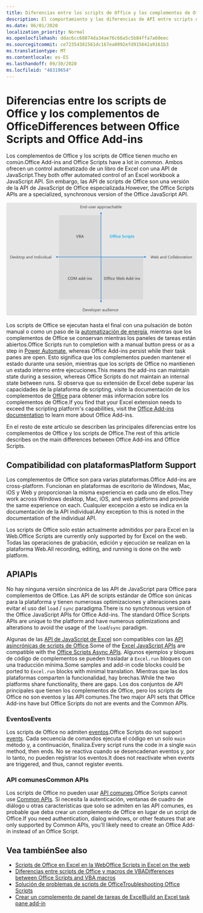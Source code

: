 ```yaml
---
title: Diferencias entre los scripts de Office y los complementos de Office
description: El comportamiento y las diferencias de API entre scripts de Office y complementos de Office.
ms.date: 06/01/2020
localization_priority: Normal
ms.openlocfilehash: ddac6cc68874da34ae76c66a5c5b84ffa7a60eec
ms.sourcegitcommit: ce72354381561dc167ea0092efd915642a9161b3
ms.translationtype: MT
ms.contentlocale: es-ES
ms.lasthandoff: 09/30/2020
ms.locfileid: "48319654"
---
```

# <a name="differences-between-office-scripts-and-office-add-ins"></a><span data-ttu-id="b18fe-103">Diferencias entre los scripts de Office y los complementos de Office</span><span class="sxs-lookup"><span data-stu-id="b18fe-103">Differences between Office Scripts and Office Add-ins</span></span>

<span data-ttu-id="b18fe-104">Los complementos de Office y los scripts de Office tienen mucho en común.</span><span class="sxs-lookup"><span data-stu-id="b18fe-104">Office Add-ins and Office Scripts have a lot in common.</span></span> <span data-ttu-id="b18fe-105">Ambos ofrecen un control automatizado de un libro de Excel con una API de JavaScript.</span><span class="sxs-lookup"><span data-stu-id="b18fe-105">They both offer automated control of an Excel workbook a JavaScript API.</span></span> <span data-ttu-id="b18fe-106">Sin embargo, las API de scripts de Office son una versión de la API de JavaScript de Office especializada.</span><span class="sxs-lookup"><span data-stu-id="b18fe-106">However, the Office Scripts APIs are a specialized, synchronous version of the Office JavaScript API.</span></span>

![Un diagrama de cuatro fases que muestra las áreas de enfoque para diferentes soluciones de extensibilidad de Office.](../images/office-programmability-diagram.png)

<span data-ttu-id="b18fe-109">Los scripts de Office se ejecutan hasta el final con una pulsación de botón manual o como un paso de la [automatización de energía](https://flow.microsoft.com/), mientras que los complementos de Office se conservan mientras los paneles de tareas están abiertos.</span><span class="sxs-lookup"><span data-stu-id="b18fe-109">Office Scripts run to completion with a manual button press or as a step in [Power Automate](https://flow.microsoft.com/), whereas Office Add-ins persist while their task panes are open.</span></span> <span data-ttu-id="b18fe-110">Esto significa que los complementos pueden mantener el estado durante una sesión, mientras que los scripts de Office no mantienen un estado interno entre ejecuciones.</span><span class="sxs-lookup"><span data-stu-id="b18fe-110">This means the add-ins can maintain state during a session, whereas Office Scripts do not maintain an internal state between runs.</span></span> <span data-ttu-id="b18fe-111">Si observa que su extensión de Excel debe superar las capacidades de la plataforma de scripting, visite la documentación de los complementos de [Office](/office/dev/add-ins) para obtener más información sobre los complementos de Office.</span><span class="sxs-lookup"><span data-stu-id="b18fe-111">If you find that your Excel extension needs to exceed the scripting platform's capabilities, visit the [Office Add-ins documentation](/office/dev/add-ins) to learn more about Office Add-ins.</span></span>

<span data-ttu-id="b18fe-112">En el resto de este artículo se describen las principales diferencias entre los complementos de Office y los scripts de Office.</span><span class="sxs-lookup"><span data-stu-id="b18fe-112">The rest of this article describes on the main differences between Office Add-ins and Office Scripts.</span></span>

## <a name="platform-support"></a><span data-ttu-id="b18fe-113">Compatibilidad con plataformas</span><span class="sxs-lookup"><span data-stu-id="b18fe-113">Platform Support</span></span>

<span data-ttu-id="b18fe-114">Los complementos de Office son para varias plataformas.</span><span class="sxs-lookup"><span data-stu-id="b18fe-114">Office Add-ins are cross-platform.</span></span> <span data-ttu-id="b18fe-115">Funcionan en plataformas de escritorio de Windows, Mac, iOS y Web y proporcionan la misma experiencia en cada uno de ellos.</span><span class="sxs-lookup"><span data-stu-id="b18fe-115">They work across Windows desktop, Mac, iOS, and web platforms and provide the same experience on each.</span></span> <span data-ttu-id="b18fe-116">Cualquier excepción a esto se indica en la documentación de la API individual.</span><span class="sxs-lookup"><span data-stu-id="b18fe-116">Any exception to this is noted in the documentation of the individual API.</span></span>

<span data-ttu-id="b18fe-117">Los scripts de Office solo están actualmente admitidos por para Excel en la Web.</span><span class="sxs-lookup"><span data-stu-id="b18fe-117">Office Scripts are currently only supported by for Excel on the web.</span></span> <span data-ttu-id="b18fe-118">Todas las operaciones de grabación, edición y ejecución se realizan en la plataforma Web.</span><span class="sxs-lookup"><span data-stu-id="b18fe-118">All recording, editing, and running is done on the web platform.</span></span>

## <a name="apis"></a><span data-ttu-id="b18fe-119">API</span><span class="sxs-lookup"><span data-stu-id="b18fe-119">APIs</span></span>

<span data-ttu-id="b18fe-120">No hay ninguna versión sincrónica de las API de JavaScript para Office para complementos de Office. Las API de scripts estándar de Office son únicas para la plataforma y tienen numerosas optimizaciones y alteraciones para evitar el uso del `load` / `sync` paradigma.</span><span class="sxs-lookup"><span data-stu-id="b18fe-120">There is no synchronous version of the Office JavaScript APIs for Office Add-ins. The standard Office Scripts APIs are unique to the platform and have numerous optimizations and alterations to avoid the usage of the `load`/`sync` paradigm.</span></span>

<span data-ttu-id="b18fe-121">Algunas de las [API de JavaScript de Excel](/javascript/api/excel?view=excel-js-preview&preserve-view=true) son compatibles con las [API asincrónicas de scripts de Office](../develop/excel-async-model.md).</span><span class="sxs-lookup"><span data-stu-id="b18fe-121">Some of the [Excel JavaScript APIs](/javascript/api/excel?view=excel-js-preview&preserve-view=true) are compatible with the [Office Scripts Async APIs](../develop/excel-async-model.md).</span></span> <span data-ttu-id="b18fe-122">Algunos ejemplos y bloques de código de complementos se pueden trasladar a `Excel.run` bloques con una traducción mínima.</span><span class="sxs-lookup"><span data-stu-id="b18fe-122">Some samples and add-in code blocks could be ported to `Excel.run` blocks with minimal translation.</span></span> <span data-ttu-id="b18fe-123">Mientras que las dos plataformas comparten la funcionalidad, hay brechas.</span><span class="sxs-lookup"><span data-stu-id="b18fe-123">While the two platforms share functionality, there are gaps.</span></span> <span data-ttu-id="b18fe-124">Los dos conjuntos de API principales que tienen los complementos de Office, pero los scripts de Office no son eventos y las API comunes.</span><span class="sxs-lookup"><span data-stu-id="b18fe-124">The two major API sets that Office Add-ins have but Office Scripts do not are events and the Common APIs.</span></span>

### <a name="events"></a><span data-ttu-id="b18fe-125">Eventos</span><span class="sxs-lookup"><span data-stu-id="b18fe-125">Events</span></span>

<span data-ttu-id="b18fe-126">Los scripts de Office no admiten [eventos](/office/dev/add-ins/excel/excel-add-ins-events).</span><span class="sxs-lookup"><span data-stu-id="b18fe-126">Office Scripts do not support [events](/office/dev/add-ins/excel/excel-add-ins-events).</span></span> <span data-ttu-id="b18fe-127">Cada secuencia de comandos ejecuta el código en un solo `main` método y, a continuación, finaliza.</span><span class="sxs-lookup"><span data-stu-id="b18fe-127">Every script runs the code in a single `main` method, then ends.</span></span> <span data-ttu-id="b18fe-128">No se reactiva cuando se desencadenan eventos y, por lo tanto, no pueden registrar los eventos.</span><span class="sxs-lookup"><span data-stu-id="b18fe-128">It does not reactivate when events are triggered, and thus, cannot register events.</span></span>

### <a name="common-apis"></a><span data-ttu-id="b18fe-129">API comunes</span><span class="sxs-lookup"><span data-stu-id="b18fe-129">Common APIs</span></span>

<span data-ttu-id="b18fe-130">Los scripts de Office no pueden usar [API comunes](/javascript/api/office).</span><span class="sxs-lookup"><span data-stu-id="b18fe-130">Office Scripts cannot use [Common APIs](/javascript/api/office).</span></span> <span data-ttu-id="b18fe-131">Si necesita la autenticación, ventanas de cuadro de diálogo u otras características que solo se admiten en las API comunes, es probable que deba crear un complemento de Office en lugar de un script de Office.</span><span class="sxs-lookup"><span data-stu-id="b18fe-131">If you need authentication, dialog windows, or other features that are only supported by Common APIs, you'll likely need to create an Office Add-in instead of an Office Script.</span></span>

## <a name="see-also"></a><span data-ttu-id="b18fe-132">Vea también</span><span class="sxs-lookup"><span data-stu-id="b18fe-132">See also</span></span>

- [<span data-ttu-id="b18fe-133">Scripts de Office en Excel en la Web</span><span class="sxs-lookup"><span data-stu-id="b18fe-133">Office Scripts in Excel on the web</span></span>](../overview/excel.md)
- [<span data-ttu-id="b18fe-134">Diferencias entre scripts de Office y macros de VBA</span><span class="sxs-lookup"><span data-stu-id="b18fe-134">Differences between Office Scripts and VBA macros</span></span>](vba-differences.md)
- [<span data-ttu-id="b18fe-135">Solución de problemas de scripts de Office</span><span class="sxs-lookup"><span data-stu-id="b18fe-135">Troubleshooting Office Scripts</span></span>](../testing/troubleshooting.md)
- [<span data-ttu-id="b18fe-136">Crear un complemento de panel de tareas de Excel</span><span class="sxs-lookup"><span data-stu-id="b18fe-136">Build an Excel task pane add-in</span></span>](/office/dev/add-ins/quickstarts/excel-quickstart-jquery)
